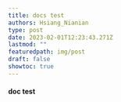 ```yaml
---
title: docs test
authors: Hsiang_Nianian
type: post
date: 2023-02-01T12:23:43.271Z
lastmod: ""
featuredpath: img/post
draft: false
showtoc: true
---
```

#### doc test